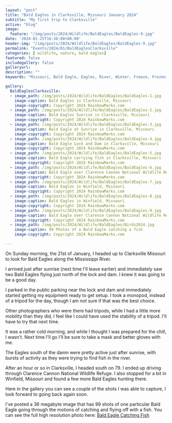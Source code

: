 ```yaml
---
layout: "post"
title: "Bald Eagles in Clarksville, Missouri January 2024"
subtitle: "My first trip to Clarksville"
active: "blog"
image:
  feature: "/img/posts/2024/Wildlife/BaldEagles/BaldEagles-9.jpg"
date: '2024-01-25T16:30:00+00:00'
header-img: "/img/posts/2024/Wildlife/BaldEagles/BaldEagles-9.jpg"
permalink: "Events/2024/01/BaldEaglesClarksville"
categories: [ wildlife, nature, bald eagles]
featured: false
includegallery: false
galleryurl: 
description: ""
keywords: "Missouri, Bald Eagle, Eagles, River, Winter, Freeze, Frozen, Fish, Wildlife"

gallery:
  BaldEaglesClarksville:
  - image_path: /img/posts/2024/Wildlife/BaldEagles/BaldEagles-1.jpg
    image-caption: Bald Eagles in Clarksville, Missouri
    image-copyright: Copyright 2024 RainbowMarks.com
  - image_path: /img/posts/2024/Wildlife/BaldEagles/BaldEagles-2.jpg
    image-caption: Bald Eagles Sunrise in Clarksville, Missouri
    image-copyright: Copyright 2024 RainbowMarks.com
  - image_path: /img/posts/2024/Wildlife/BaldEagles/BaldEagles-3.jpg
    image-caption: Bald Eagle at Sunrise in Clarksville, Missouri
    image-copyright: Copyright 2024 RainbowMarks.com
  - image_path: /img/posts/2024/Wildlife/BaldEagles/BaldEagles-4.jpg
    image-caption: Bald Eagle Lock and Dam in Clarksville, Missouri
    image-copyright: Copyright 2024 RainbowMarks.com
  - image_path: /img/posts/2024/Wildlife/BaldEagles/BaldEagles-5.jpg
    image-caption: Bald Eagle carrying fish in Clarksville, Missouri
    image-copyright: Copyright 2024 RainbowMarks.com
  - image_path: /img/posts/2024/Wildlife/BaldEagles/BaldEagles-6.jpg
    image-caption: Bald Eagle over Clarence Cannon National Wildlife Refuge in Clarksville, Missouri
    image-copyright: Copyright 2024 RainbowMarks.com
  - image_path: /img/posts/2024/Wildlife/BaldEagles/BaldEagles-7.jpg
    image-caption: Bald Eagles in Winfield, Missouri
    image-copyright: Copyright 2024 RainbowMarks.com
  - image_path: /img/posts/2024/Wildlife/BaldEagles/BaldEagles-8.jpg
    image-caption: Bald Eagles in Winfield, Missouri
    image-copyright: Copyright 2024 RainbowMarks.com
  - image_path: /img/posts/2024/Wildlife/BaldEagles/BaldEagles-9.jpg
    image-caption: Bald Eagle over Clarence Cannon National Wildlife Refuge in Clarksville, Missouri
    image-copyright: Copyright 2024 RainbowMarks.com
  - image_path: /img/posts/2024/Wildlife/BaldEagles/Birds2024.jpg
    image-caption: 99 Photos of a Bald Eagle catching a fish
    image-copyright: Copyright 2024 RainbowMarks.com

---
```

On Sunday morning, the 21st of January, I headed up to Clarksville Missouri to look for Bald Eagles along the Mississippi River.

I arrived just after sunrise (next time I'll leave earlier) and immediately saw two Bald Eagles flying just north of the lock and dam. I knew it was going to be a good day.

I parked in the public parking near the lock and dam and immediately started getting my equipment ready to get setup. I took a monopod, instead of a tripod for the day, though I am not sure if that was the best choice. 

Other photographers who were there had tripods, while I had a little more mobility than they did, I feel like I could have used the stability of a tripod. I'll have to try that next time. 

It was a rather cold morning, and while I thought I was prepared for the chill, I wasn't. Next time I'll go I'll be sure to take a mask and better gloves with me. 

The Eagles south of the damn were pretty active just after sunrise, with bursts of activity as they were trying to find fish in the river.

After an hour or so in Clarksville, I headed south on 79. I ended up driving through Clarence Cannon National Wildlife Refuge. I also stopped for a bit in Winfield, Missouri and found a few more Bald Eagles hunting there.

Here in the gallery you can see a couple of the shots I was able to capture, I look forward to going back again soon.

I've posted a 36 megabyte image that has 99 shots of one particular Bald Eagle going through the motions of catching and flying off with a fish. You can see the full high resolution photo here: [Bald Eagle Catching Fish](https://www.rainbowmarks.com/img/Birds2024-2.jpg)